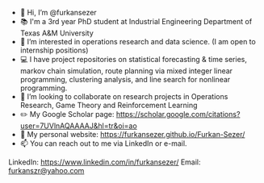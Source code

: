 - 👋 Hi, I’m @furkansezer
- :books: I'm a 3rd year PhD student at Industrial Engineering Department of Texas A&M University
- 👀 I’m interested in operations research and data science. (I am open to internship positions)
- :computer: I have project repositories on statistical forecasting & time series, markov chain simulation, route planning via mixed integer linear programming, clustering analysis, and line search for nonlinear programming. 
- 💞️ I’m looking to collaborate on research projects in Operations Research, Game Theory and Reinforcement Learning
- :pencil2: My Google Scholar page: https://scholar.google.com/citations?user=7UVlnAQAAAAJ&hl=tr&oi=ao 
- :page_facing_up: My personal website: https://furkansezer.github.io/Furkan-Sezer/
- 📫 You can reach out to me via LinkedIn or e-mail.

LinkedIn: https://www.linkedin.com/in/furkansezer/
Email: furkanszr@yahoo.com


<!---
furkansezer/furkansezer is a ✨ special ✨ repository because its `README.md` (this file) appears on your GitHub profile.
You can click the Preview link to take a look at your changes.
--->
